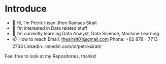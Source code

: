 # Introduce

- 👋 Hi, I’m Petrik Insan Jhon Ramses Sirait
- 👀 I’m interested in Data related stuff
- 🌱 I’m currently learning Data Analyst, Data Science, Machine Learning
- 📫 How to reach 
  Email: thesirait01@gmail.com
  Phone: +62 878 - 7713 - 2733
  LinkedIn: linkedin.com/in/petriksirait/

Feel free to look at my Repositories, thanks!
